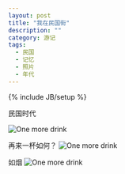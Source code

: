 ```yaml
---
layout: post
title: "我在民国街"
description: ""
category: 游记
tags: 
  - 民国
  - 记忆
  - 照片
  - 年代
---
```

{% include JB/setup %}

民国时代
<!--more-->
![One more drink](http://ww4.sinaimg.cn/large/9f15aa73gw1e93jwqkca1j20m80etgs0.jpg)

再来一杯如何？
![One more drink](http://ww2.sinaimg.cn/large/9f15aa73gw1e93jqbodoqg20m80ex7wh.gif)

如烟
![One more drink](http://ww1.sinaimg.cn/large/9f15aa73gw1e93ofyo8g9j20m80eiwip.jpg)